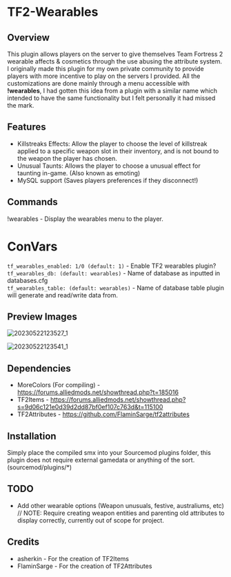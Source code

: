 # TF2-Wearables

## Overview 

This plugin allows players on the server to give themselves Team Fortress 2 wearable affects & cosmetics through the use abusing the attribute system. I originally made this plugin for my own private community to provide players with more incentive to play on the servers I provided. All the customizations are done mainly through a menu accessible with **!wearables**, I had gotten this idea from a plugin with a similar name which intended to have the same functionality but I felt personally it had missed the mark.

## Features

- Killstreaks Effects: Allow the player to choose the level of killstreak applied to a specific weapon slot in their inventory, and is not bound to the weapon the player has chosen.
- Unusual Taunts: Allows the player to choose a unusual effect for taunting in-game. (Also known as emoting)
- MySQL support (Saves players preferences if they disconnect!)

## Commands

!wearables - Display the wearables menu to the player.

# ConVars

`tf_wearables_enabled: 1/0 (default: 1)` - Enable TF2 wearables plugin?\
`tf_wearables_db: (default: wearables)` - Name of database as inputted in databases.cfg\
`tf_wearables_table: (default: wearables)` - Name of database table plugin will generate and read/write data from.

## Preview Images

![20230522123527_1](https://github.com/cigzag/TF2-Wearables/assets/23132897/5acf03a5-4316-41e9-861e-f6966fd583de)

![20230522123541_1](https://github.com/cigzag/TF2-Wearables/assets/23132897/d4d270eb-8bbc-4d5d-8ca9-5d4bc0414a79)

## Dependencies

- MoreColors (For compiling) - https://forums.alliedmods.net/showthread.php?t=185016
- TF2Items - https://forums.alliedmods.net/showthread.php?s=9d06c121e0d39d2dd87bf0ef107c763d&t=115100
- TF2Attributes - https://github.com/FlaminSarge/tf2attributes

## Installation

Simply place the compiled smx into your Sourcemod plugins folder, this plugin does not require external gamedata or anything of the sort.
(sourcemod/plugins/*)

## TODO

- Add other wearable options (Weapon unusuals, festive, australiums, etc) // NOTE: Require creating weapon entities and parenting old attributes to display correctly, currently out of scope for project.

## Credits

- asherkin - For the creation of TF2Items
- FlaminSarge - For the creation of TF2Attributes
